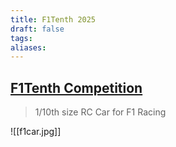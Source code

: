 ```yaml
---
title: F1Tenth 2025
draft: false
tags: 
aliases:
---
```

## [F1Tenth Competition](https://roboracer.ai/)
> 1/10th size RC Car for F1 Racing

![[f1car.jpg]]
